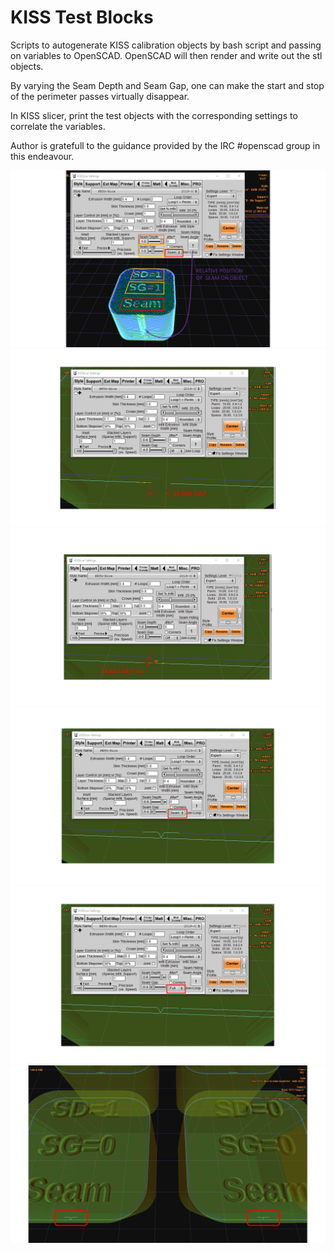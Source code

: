 # KISS Test Blocks

Scripts to autogenerate KISS calibration objects by bash script and passing on variables to OpenSCAD. OpenSCAD will then render and write out the stl objects. 

By varying the Seam Depth and Seam Gap, one can make the start and stop of the perimeter passes virtually disappear. 

In KISS slicer, print the test objects with the corresponding settings to correlate the variables.   

Author is gratefull to the guidance provided by the IRC #openscad group in this endeavour.

![Overview](https://github.com/nionio6915/KISS-Test-Blocks/blob/master/Pics/Slide1.PNG)
![Seam Depth](https://github.com/nionio6915/KISS-Test-Blocks/blob/master/Pics/Slide2.PNG)
![Seam Gap](https://github.com/nionio6915/KISS-Test-Blocks/blob/master/Pics/Slide3.PNG)
![Seam Join](https://github.com/nionio6915/KISS-Test-Blocks/blob/master/Pics/Slide4.PNG)
![Seam Full](https://github.com/nionio6915/KISS-Test-Blocks/blob/master/Pics/Slide5.PNG)
![Seam Comparison](https://github.com/nionio6915/KISS-Test-Blocks/blob/master/Pics/Slide6.PNG)
